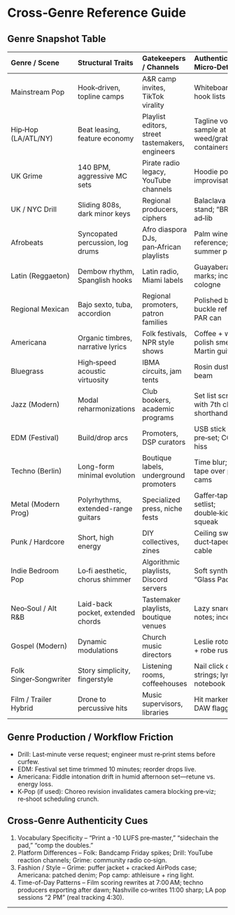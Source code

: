 # Cross‑Genre Reference Guide

## Genre Snapshot Table
| Genre / Scene | Structural Traits | Gatekeepers / Channels | Authentic Micro‑Details |
| :---- | :---- | :---- | :---- |
| Mainstream Pop | Hook‑driven, topline camps | A&R camp invites, TikTok virality | Whiteboard vowel hook lists |
| Hip‑Hop (LA/ATL/NY) | Beat leasing, feature economy | Playlist editors, street tastemakers, engineers | Tagline voice sample at bar 1; weed/grab‑and‑go containers |
| UK Grime | 140 BPM, aggressive MC sets | Pirate radio legacy, YouTube channels | Hoodie pop filter improvisation |
| UK / NYC Drill | Sliding 808s, dark minor keys | Regional producers, ciphers | Balaclava on mic stand; “BRRR” ad‑lib |
| Afrobeats | Syncopated percussion, log drums | Afro diaspora DJs, pan‑African playlists | Palm wine reference; rooftop summer pop‑ups |
| Latin (Reggaeton) | Dembow rhythm, Spanglish hooks | Latin radio, Miami labels | Guayabera sweat marks; incense + cologne |
| Regional Mexican | Bajo sexto, tuba, accordion | Regional promoters, patron families | Polished belt buckle reflecting PAR can |
| Americana | Organic timbres, narrative lyrics | Folk festivals, NPR style shows | Coffee + wood polish smell on Martin guitar |
| Bluegrass | High‑speed acoustic virtuosity | IBMA circuits, jam tents | Rosin dust in lamp beam |
| Jazz (Modern) | Modal reharmonizations | Club bookers, academic programs | Set list scribbled with 7th chord shorthand |
| EDM (Festival) | Build/drop arcs | Promoters, DSP curators | USB stick ritual pre‑set; CO2 jet hiss |
| Techno (Berlin) | Long-form minimal evolution | Boutique labels, underground promoters | Time blur; black tape over phone cams |
| Metal (Modern Prog) | Polyrhythms, extended-range guitars | Specialized press, niche fests | Gaffer‑taped setlist; double‑kick pedal squeak |
| Punk / Hardcore | Short, high energy | DIY collectives, zines | Ceiling sweat drip; duct‑taped mic cable |
| Indie Bedroom Pop | Lo‑fi aesthetic, chorus shimmer | Algorithmic playlists, Discord servers | Soft synth patch “Glass Pad 4” |
| Neo‑Soul / Alt R&B | Laid-back pocket, extended chords | Tastemaker playlists, boutique venues | Lazy snare ghost notes; incense coil |
| Gospel (Modern) | Dynamic modulations | Church music directors | Leslie rotor warble + robe rustle |
| Folk Singer‑Songwriter | Story simplicity, fingerstyle | Listening rooms, coffeehouses | Nail click on steel strings; lyric notebook |
| Film / Trailer Hybrid | Drone to percussive hits | Music supervisors, libraries | Hit markers in DAW flagged red |

## Genre Production / Workflow Friction
* Drill: Last‑minute verse request; engineer must re‑print stems before curfew.
* EDM: Festival set time trimmed 10 minutes; reorder drops live.
* Americana: Fiddle intonation drift in humid afternoon set—retune vs. energy loss.
* K‑Pop (if used): Choreo revision invalidates camera blocking pre‑viz; re‑shoot scheduling crunch.

## Cross‑Genre Authenticity Cues
1. Vocabulary Specificity – “Print a -10 LUFS pre‑master,” “sidechain the pad,” “comp the doubles.”
2. Platform Differences – Folk: Bandcamp Friday spikes; Drill: YouTube reaction channels; Grime: community radio co‑sign.
3. Fashion / Style – Grime: puffer jacket + cracked AirPods case; Americana: patched denim; Pop camp: athleisure + ring light.
4. Time-of-Day Patterns – Film scoring rewrites at 7:00 AM; techno producers exporting after dawn; Nashville co‑writes 11:00 sharp; LA pop sessions “2 PM” (real tracking 4:30).

---
